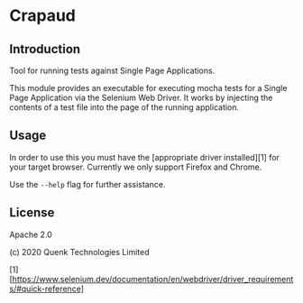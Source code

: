 
# Crapaud

## Introduction

Tool for running tests against Single Page Applications.

This module provides an executable for executing mocha tests for a Single Page
Application via the Selenium Web Driver. It works by injecting the contents of
a test file into the page of the running application.

## Usage

In order to use this you must have the [appropriate driver installed][1] for your
target browser. Currently we only support Firefox and Chrome.

Use the `--help` flag for further assistance.

## License

Apache 2.0

(c) 2020 Quenk Technologies Limited

[1][https://www.selenium.dev/documentation/en/webdriver/driver_requirements/#quick-reference]
